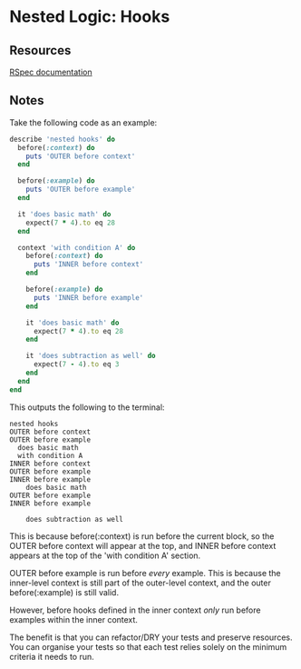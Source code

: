 # Nested Logic: Hooks

## Resources

[RSpec documentation](https://relishapp.com/rspec/rspec-core/v/3-8/docs/hooks/before-and-after-hooks)

## Notes

Take the following code as an example:

```ruby
describe 'nested hooks' do
  before(:context) do
    puts 'OUTER before context'
  end

  before(:example) do
    puts 'OUTER before example'
  end

  it 'does basic math' do
    expect(7 * 4).to eq 28
  end

  context 'with condition A' do
    before(:context) do
      puts 'INNER before context'
    end

    before(:example) do
      puts 'INNER before example'
    end

    it 'does basic math' do
      expect(7 * 4).to eq 28
    end

    it 'does subtraction as well' do
      expect(7 - 4).to eq 3
    end
  end
end
```

This outputs the following to the terminal:

```
nested hooks
OUTER before context
OUTER before example
  does basic math
  with condition A
INNER before context
OUTER before example
INNER before example
    does basic math
OUTER before example
INNER before example

    does subtraction as well
```

This is because before(:context) is run before the current block, so the OUTER before context will appear at the top, and INNER before context appears at the top of the 'with condition A' section.

OUTER before example is run before _every_ example. This is because the inner-level context is still part of the outer-level context, and the outer before(:example) is still valid.

However, before hooks defined in the inner context _only_ run before examples within the inner context.

The benefit is that you can refactor/DRY your tests and preserve resources. You can organise your tests so that each test relies solely on the minimum criteria it needs to run.
